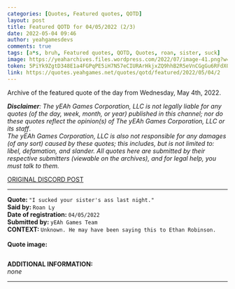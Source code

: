 ```yaml
---
categories: [Quotes, Featured quotes, QOTD]
layout: post
title: Featured QOTD for 04/05/2022 (2/3)
date: 2022-05-04 09:46
author: yeahgamesdevs
comments: true
tags: [a*s, bruh, Featured quotes, QOTD, Quotes, roan, sister, suck]
image: https://yeaharchives.files.wordpress.com/2022/07/image-41.png?w=509
token: 5PiYk9ZgtD348E1a4FGPqPE5iH7N57eCIURArHkjxZQ9hhB2R5eVnCGgGu6RFdXO7VnMDz3lhXFy1mxUQZRzVHQY0zfkxZDfFvwzLe78VG0azm7WBh2QgCqLmPIUlciVNudVKRhW6wU6
link: https://quotes.yeahgames.net/quotes/qotd/featured/2022/05/04/2
---
```

<!-- wp:paragraph -->
<p>Archive of the featured quote of the day from Wednesday, May 4th, 2022. </p>
<!-- /wp:paragraph -->

<!-- wp:paragraph -->
<p><em><strong>Disclaimer</strong>: The yEAh Games Corporation, LLC is not legally liable for any quotes (of the day, week, month, or year) published in this channel; nor do these quotes reflect the opinion(s) of The yEAh Games Corporation, LLC or its staff</em>.<br><em>The yEAh Games Corporation, LLC is also not responsible for any damages (of any sort) caused by these quotes; this includes, but is not limited to: libel, defamation, and slander. All quotes here are submitted by their respective submitters (viewable on the archives), and for legal help, you must talk to them.</em><br><a href="https://cdn.discordapp.com/attachments/958100064079839303/964566123628609628/unknown.png"></a></p>
<!-- /wp:paragraph -->

<!-- wp:buttons {"layout":{"type":"flex","justifyContent":"left"}} -->
<div class="wp-block-buttons"><!-- wp:button {"textColor":"vivid-cyan-blue","align":"center","style":{"border":{"radius":"18px"}},"className":"is-style-fill"} -->
<div class="wp-block-button aligncenter is-style-fill"><a class="wp-block-button__link has-vivid-cyan-blue-color has-text-color wp-element-button" href="https://discord.com/channels/887052880782176266/958100064079839303/971555757650755595" style="border-radius:18px;">ORIGINAL DISCORD POST</a></div>
<!-- /wp:button --></div>
<!-- /wp:buttons -->

<!-- wp:separator {"align":"center","className":"is-style-wide"} -->
<hr class="wp-block-separator aligncenter has-alpha-channel-opacity is-style-wide" />
<!-- /wp:separator -->

<!-- wp:paragraph -->
<p><strong>Quote: </strong><code>"I sucked your sister's ass last night."</code><br><strong>Said by: </strong><code>Roan Ly</code><br><strong>Date of registration: </strong><code>04/05/2022</code> <br><strong>Submitted by: </strong><code>yEAh Games Team</code><br><strong>CONTEXT: </strong><code>Unknown. He may have been saying this to Ethan Robinson.<br></code><br><strong>Quote image:</strong></p>
<!-- /wp:paragraph -->

<!-- wp:image {"id":852,"sizeSlug":"large","linkDestination":"none"} -->
<figure class="wp-block-image size-large"><img src="https://yeaharchives.files.wordpress.com/2022/07/image-41.png?w=509" alt="" class="wp-image-852" /></figure>
<!-- /wp:image -->

<!-- wp:paragraph -->
<p><strong>ADDITIONAL INFORMATION:</strong><br><em>none</em></p>
<!-- /wp:paragraph -->

<!-- wp:separator {"className":"is-style-wide"} -->
<hr class="wp-block-separator has-alpha-channel-opacity is-style-wide" />
<!-- /wp:separator -->
